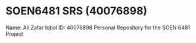 # SOEN6481 SRS (40076898)

Name: Ali Zafar Iqbal
ID: 40076898
Personal Repository for the SOEN 6481 Project 
